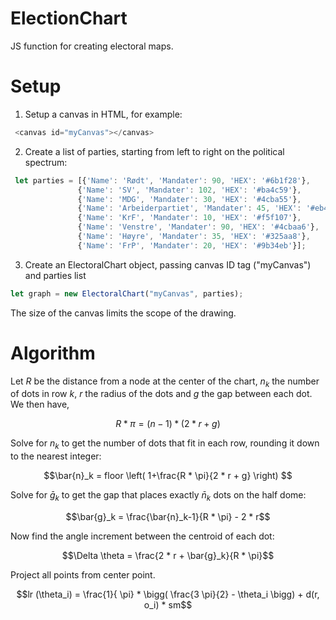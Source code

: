# ElectionChart

JS function for creating electoral maps.

# Setup

 1) Setup a canvas in HTML, for example:

```javascript
 <canvas id="myCanvas"></canvas>
```

 2) Create a list of parties, starting from left to right on the political spectrum:

```javascript
 let parties = [{'Name': 'Rødt', 'Mandater': 90, 'HEX': '#6b1f28'},
               {'Name': 'SV', 'Mandater': 102, 'HEX': '#ba4c59'},
               {'Name': 'MDG', 'Mandater': 30, 'HEX': '#4cba55'},
               {'Name': 'Arbeiderpartiet', 'Mandater': 45, 'HEX': '#eb4034'},
               {'Name': 'KrF', 'Mandater': 10, 'HEX': '#f5f107'},
               {'Name': 'Venstre', 'Mandater': 90, 'HEX': '#4cbaa6'},
               {'Name': 'Høyre', 'Mandater': 35, 'HEX': '#325aa8'},
               {'Name': 'FrP', 'Mandater': 20, 'HEX': '#9b34eb'}];

```

3) Create an ElectoralChart object, passing canvas ID tag ("myCanvas") and parties list

```javascript
let graph = new ElectoralChart("myCanvas", parties);
```

The size of the canvas limits the scope of the drawing.


# Algorithm
Let $R$ be the distance from a node at the center of the chart, $n_k$ the number of dots in row $k$, $r$ the radius of the dots and $g$ the gap between each dot. We then have,

```math
R *\pi = (n-1)*(2 * r + g)
```

Solve for $n_k$ to get the number of dots that fit in each row, rounding it down to the nearest integer:

```math
\bar{n}_k = floor \left( 1+\frac{R * \pi}{2 * r + g} \right)

```

Solve for $\bar{g}_k$ to get the gap that places exactly $\bar{n}_k$ dots on the half dome:

```math
\bar{g}_k = \frac{\bar{n}_k-1}{R * \pi} - 2 * r
```

Now find the angle increment between the centroid of each dot:

```math
\Delta \theta = \frac{2 * r + \bar{g}_k}{R * \pi}
```

Project all points from center point.


```math
lr (\theta_i) = \frac{1}{ \pi}  * \bigg( \frac{3 \pi}{2} - \theta_i \bigg)  + d(r, o_i) * sm
```
